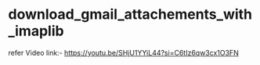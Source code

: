 # download_gmail_attachements_with_imaplib

refer Video link:- https://youtu.be/SHjU1YYiL44?si=C6tIz6qw3cx1O3FN
